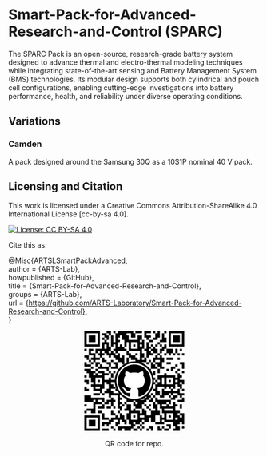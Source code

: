 # Smart-Pack-for-Advanced-Research-and-Control (SPARC)
The SPARC Pack is an open-source, research-grade battery system designed to advance thermal and electro-thermal modeling techniques while integrating state-of-the-art sensing and Battery Management System (BMS) technologies. Its modular design supports both cylindrical and pouch cell configurations, enabling cutting-edge investigations into battery performance, health, and reliability under diverse operating conditions.

## Variations

### Camden
A pack designed around the Samsung 30Q as a 10S1P nominal 40 V pack. 

## Licensing and Citation

This work is licensed under a Creative Commons Attribution-ShareAlike 4.0 International License [cc-by-sa 4.0].

[![License: CC BY-SA 4.0](https://img.shields.io/badge/License-CC_BY--SA_4.0-lightgrey.svg)](https://creativecommons.org/licenses/by-sa/4.0/)


Cite this as: 

@Misc{ARTSLSmartPackAdvanced,    
  author = {ARTS-Lab},  
  howpublished = {GitHub},  
  title  = {Smart-Pack-for-Advanced-Research-and-Control},    
  groups = {ARTS-Lab},    
  url    = {https://github.com/ARTS-Laboratory/Smart-Pack-for-Advanced-Research-and-Control},   
}

<p align="center">
<img src="media/QR-code.png" alt="drawing" width="200"/>
</p>
<p align="center">
QR code for repo.
</p>






